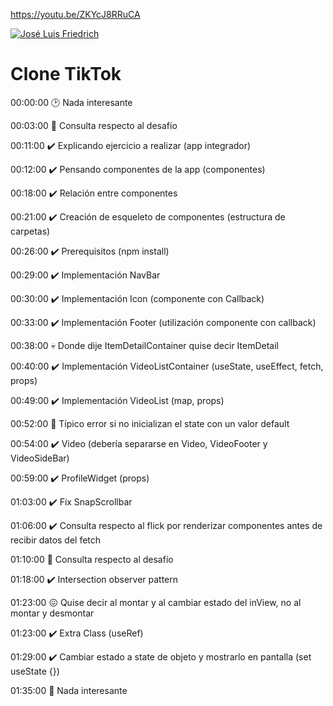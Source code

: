 
https://youtu.be/ZKYcJ8RRuCA

[![José Luis Friedrich](https://img.youtube.com/vi/ZKYcJ8RRuCA/0.jpg)](https://youtu.be/ZKYcJ8RRuCA)

# Clone TikTok

00:00:00 🕑 Nada interesante

00:03:00 👀 Consulta respecto al desafío

00:11:00 ✔️ Explicando ejercicio a realizar (app integrador)

00:12:00 ✔️ Pensando componentes de la app (componentes)

00:18:00 ✔️ Relación entre componentes

00:21:00 ✔️ Creación de esqueleto de componentes (estructura de carpetas)

00:26:00 ✔️ Prerequisitos (npm install)

00:29:00 ✔️ Implementación NavBar

00:30:00 ✔️ Implementación Icon (componente con Callback)

00:33:00 ✔️ Implementación Footer (utilización componente con callback)

00:38:00 💀 Donde dije ItemDetailContainer quise decir ItemDetail

00:40:00 ✔️ Implementación VideoListContainer (useState, useEffect, fetch, props)

00:49:00 ✔️ Implementación VideoList (map, props)

00:52:00 💩 Típico error si no inicializan el state con un valor default

00:54:00 ✔️ Video (debería separarse en Video, VideoFooter y VideoSideBar)

00:59:00 ✔️ ProfileWidget (props)

01:03:00 ✔️ Fix SnapScrollbar

01:06:00 ✔️ Consulta respecto al flick por renderizar componentes antes de recibir datos del fetch

01:10:00 👀 Consulta respecto al desafío

01:18:00 ✔️ Intersection observer pattern

01:23:00 😖 Quise decir al montar y al cambiar estado del inView, no al montar y desmontar

01:23:00 ✔️ Extra Class (useRef)

01:29:00 ✔️ Cambiar estado a state de objeto y mostrarlo en pantalla (set useState {})

01:35:00 🍺 Nada interesante
